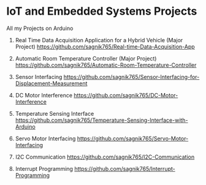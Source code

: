 # IoT and Embedded Systems Projects
All my Projects on Arduino

1. Real Time Data Acquisition Application for a Hybrid Vehicle (Major Project)    https://github.com/sagnik765/Real-time-Data-Acquisition-App

2. Automatic Room Temperature Controller (Major Project)   https://github.com/sagnik765/Automatic-Room-Temperature-Controller

3. Sensor Interfacing   https://github.com/sagnik765/Sensor-Interfacing-for-Displacement-Measurement

4. DC Motor Interference    https://github.com/sagnik765/DC-Motor-Interference

5. Temperature Sensing Interface    https://github.com/sagnik765/Temperature-Sensing-Interface-with-Arduino

6. Servo Motor Interfacing    https://github.com/sagnik765/Servo-Motor-Interfacing

7. I2C Communication   https://github.com/sagnik765/I2C-Communication

8. Interrupt Programming   https://github.com/sagnik765/Interrupt-Programming
